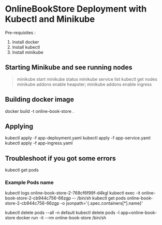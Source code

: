 # OnlineBookStore Deployment with Kubectl and Minikube
Pre-requisites : 
1. Install docker
2. Install kubectl
3. Install minikube

## Starting Minikube and see running nodes
> minikube start
> minikube status
> minikube service list
> kubectl get nodes
> minikube addons enable heapster; minikube addons enable ingress

## Building docker image
docker build -t online-book-store .

## Applying
kubectl apply -f app-deployment.yaml
kubectl apply -f app-service.yaml
kubectl apply -f app-ingress.yaml

## Troubleshoot if you got some errors
kubectl get pods

### Example Pods name
kubectl logs online-book-store-2-768cf6f99f-d4kgl
kubectl exec -it online-book-store-2-cb944c756-66zgp -- /bin/sh
kubectl get pods online-book-store-2-cb944c756-66zgp -o jsonpath='{.spec.containers[*].name}'

kubectl delete pods --all -n default
kubectl delete pods -l app=online-book-store
docker run -it --rm online-book-store /bin/sh

